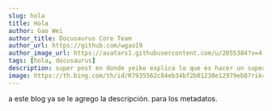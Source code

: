 ```yaml
---
slug: hola
title: Hola
author: Gao Wei
author_title: Docusaurus Core Team
author_url: https://github.com/wgao19
author_image_url: https://avatars1.githubusercontent.com/u/2055384?v=4
tags: [hola, docusaurus]
description: super post en donde yeiko explica lo que es hacer un super blog!
image: https://th.bing.com/th/id/R7935562c84eb34bf2b01238e12979eb8?rik=AeMTcLkX6g%2bquQ&riu=http%3a%2f%2fwww.generadormemes.com%2fmedia%2fcreated%2f250%2frfjjso.jpg&ehk=skYkJeKL152Cd4JGFuttMcg8Mh8nzUq3YkqIiJ9SZVE%3d&risl=&pid=ImgRaw
---
```


a este blog ya se le agrego la descripción. para los metadatos.
